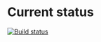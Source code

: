 # Current status

[![Build status](https://ci.appveyor.com/api/projects/status/vb5lnao3j2f703lk?svg=true)](https://ci.appveyor.com/project/EkaterinaMarkeeva/playing-with-goblins)

